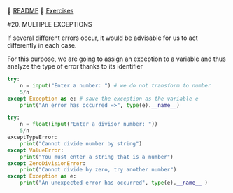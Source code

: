 :page_with_curl: [README](../README_en.md) :pencil: [Exercises](/tests/indicetests.md)

#20. MULTIPLE EXCEPTIONS

If several different errors occur, it would be advisable for us to act differently in each case.

For this purpose, we are going to assign an exception to a variable and thus analyze the type of error thanks to its identifier
````python
try:
    n = input("Enter a number: ") # we do not transform to number
    5/n
except Exception as e: # save the exception as the variable e
    print("An error has occurred =>", type(e).__name__)
````

>
````python
try:
    n = float(input("Enter a divisor number: "))
    5/n
exceptTypeError:
    print("Cannot divide number by string")
except ValueError:
    print("You must enter a string that is a number")
except ZeroDivisionError:
    print("Cannot divide by zero, try another number")
except Exception as e:
    print("An unexpected error has occurred", type(e).__name__ )
````
